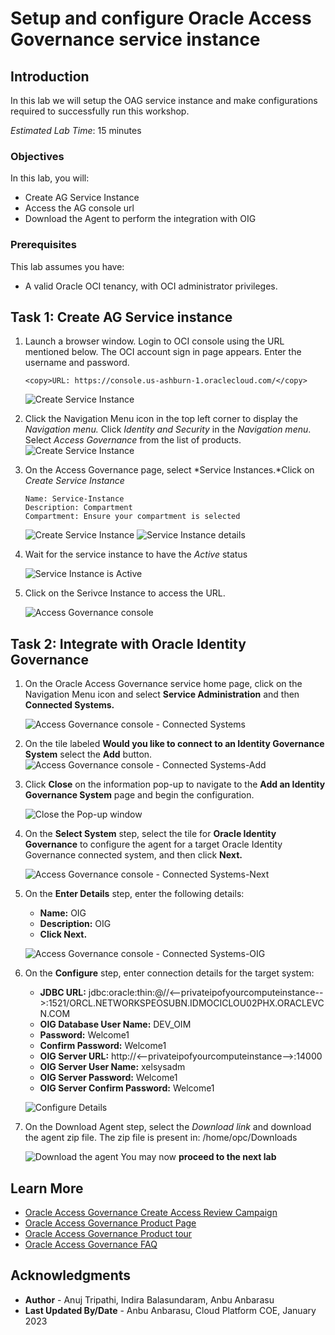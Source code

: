 # Setup and configure Oracle Access Governance service instance

## Introduction

In this lab we will setup the OAG service instance and make configurations required to successfully run this workshop.

*Estimated Lab Time*: 15 minutes

### Objectives

In this lab, you will:
 * Create AG Service Instance
 * Access the AG console url
 * Download the Agent to perform the integration with OIG

### Prerequisites
This lab assumes you have:
- A valid Oracle OCI tenancy, with OCI administrator privileges. 

## Task 1: Create AG Service instance 

1. Launch a browser window. Login to OCI console using the URL mentioned below. The OCI account sign in page appears. Enter the username and password.
     
    ```
    <copy>URL: https://console.us-ashburn-1.oraclecloud.com/</copy>
    ```
    ![Create Service Instance](images/oci-login-console.png)

2. Click the Navigation Menu icon in the top left corner to display the *Navigation menu.* Click *Identity and Security* in the *Navigation menu*. Select *Access Governance* from the list of products.
    ![Create Service Instance](images/oci-console.png)

3. On the Access Governance page, select *Service Instances.*Click on *Create Service Instance*


    ```
    Name: Service-Instance
    Description: Compartment
    Compartment: Ensure your compartment is selected
    ```
    ![Create Service Instance](images/create-service-instance.png)
    ![Service Instance details](images/service-instance.png)

4. Wait for the service instance to have the *Active* status 

    ![Service Instance is Active](images/ag-url.png)

5. Click on the Serivce Instance to access the URL. 

    ![Access Governance console](images/ag-console.png)

## Task 2: Integrate with Oracle Identity Governance

1. On the Oracle Access Governance service home page, click on the Navigation Menu icon and select **Service Administration** and then **Connected Systems.**

    ![Access Governance console - Connected Systems](images/connected-systems.png)

2. On the tile labeled **Would you like to connect to an Identity Governance System** select the **Add** button.
    ![Access Governance console - Connected Systems-Add](images/connected-system-page.png)

3. Click **Close** on the information pop-up to navigate to the **Add an Identity Governance System** page and begin the configuration.

    ![Close the Pop-up window](images/pop-up.png)


4. On the **Select System** step, select the tile for **Oracle Identity Governance** to configure the agent for a target Oracle Identity Governance connected system, and then click **Next.**


    ![Access Governance console - Connected Systems-Next](images/select-oig.png)


5. On the **Enter Details** step, enter the following details:

    * **Name:** OIG
    * **Description:** OIG
    * **Click Next.**

    ![Access Governance console - Connected Systems-OIG](images/select-system.png)

   

6. On the **Configure** step, enter connection details for the target system:

    * **JDBC URL:** jdbc:oracle:thin:@//<--privateipofyourcomputeinstance-->:1521/ORCL.NETWORKSPEOSUBN.IDMOCICLOU02PHX.ORACLEVCN.COM
    * **OIG Database User Name:** DEV_OIM
    * **Password:** Welcome1
    * **Confirm Password:** Welcome1
    * **OIG Server URL:** http://<--privateipofyourcomputeinstance-->:14000
    * **OIG Server User Name:** xelsysadm
    * **OIG Server Password:** Welcome1
    * **OIG Server Confirm Password:** Welcome1

     ![Configure Details](images/connection-details.png)

7. On the Download Agent step, select the *Download link* and download the agent zip file. The zip file is present in: /home/opc/Downloads


    ![Download the agent](images/download-link.png)
You may now **proceed to the next lab**

## Learn More

* [Oracle Access Governance Create Access Review Campaign](https://docs.oracle.com/en/cloud/paas/access-governance/pdapg/index.html)
* [Oracle Access Governance Product Page](https://www.oracle.com/security/cloud-security/access-governance/)
* [Oracle Access Governance Product tour](https://www.oracle.com/webfolder/s/quicktours/paas/pt-sec-access-governance/index.html)
* [Oracle Access Governance FAQ](https://www.oracle.com/security/cloud-security/access-governance/faq/)

## Acknowledgments
* **Author** - Anuj Tripathi, Indira Balasundaram, Anbu Anbarasu 
* **Last Updated By/Date** - Anbu Anbarasu, Cloud Platform COE, January 2023